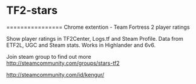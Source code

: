 # TF2-stars
================
Chrome extention - Team Fortress 2 player ratings

Show player ratings in TF2Center, Logs.tf and Steam Profile. Data from ETF2L, UGC and Steam stats. Works in Highlander and 6v6.

Join steam group to find out more http://steamcommunity.com/groups/stars-tf2

http://steamcommunity.com/id/kengur/
